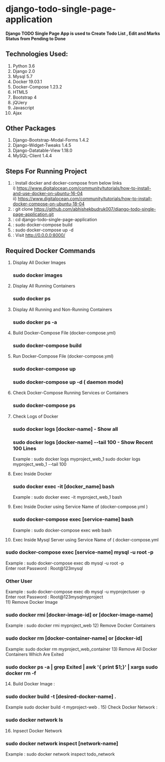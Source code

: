 # django-todo-single-page-application
 #### Django TODO Single Page App is used to Create Todo List , Edit and Marks Status from Pending to Done


## Technologies Used: 
1) Python 3.6
2) Django 2.0
3) Mysql 5.7
4) Docker 19.03.1
5) Docker-Compose 1.23.2
6) HTML5
7) Bootstrap 4
8) jQUery
9) Javascript
10) Ajax
  
## Other Packages  
1) Django-Bootstrap-Modal-Forms 1.4.2
2) Django-Widget-Tweaks 1.4.5
3) Django-Datatable-View 1.18.0
3) MySQL-Client 1.4.4
  
  
## Steps For Running Project
1) : Install docker and docker-compose from below links   
    i) https://www.digitalocean.com/community/tutorials/how-to-install-and-use-docker-on-ubuntu-16-04  
    ii) https://www.digitalocean.com/community/tutorials/how-to-install-docker-compose-on-ubuntu-18-04  
2) : git clone https://github.com/abhishekbudruk007/django-todo-single-page-application.git  
3) : cd django-todo-single-page-application
4) : sudo docker-compose build
5) : sudo docker-compose up -d
6) : Visit http://0.0.0.0:8000/
  
  
## Required Docker Commands

  1) Display All Docker Images 
      ### sudo docker images 
  2) Display All Running Containers
      ### sudo docker ps 
  3) Display All Running and Non-Running Containers
      ### sudo docker ps -a
  4) Build Docker-Compose File (docker-compose.yml)
      ### sudo docker-compose build
  5) Run Docker-Compose File (docker-compose.yml)
      ### sudo docker-compose up
      ### sudo docker-compose up -d ( daemon mode)
  6) Check Docker-Compose Running Services or Containers
      ### sudo docker-compose ps 
  7) Check Logs of Docker
      ### sudo docker logs [docker-name]               - Show all 
      ### sudo docker logs [docker-name] --tail 100    - Show Recent 100 Lines
      Example : sudo docker logs myproject_web_1 
                sudo docker logs myproject_web_1 --tail 100
  8) Exec Inside Docker 
      ### sudo docker exec -it [docker_name] bash
      Example : sudo docker exec -it myproject_web_1 bash
  
  9) Exec Inside Docker using Service Name of (docker-compose.yml )
     ### sudo docker-compose exec [service-name] bash
     Example : sudo docker-compose exec web bash
  10) Exec Inside Mysql Server using Service Name of ( docker-compose.yml  
   ### sudo docker-compose exec [service-name] mysql -u root -p  
   Example : sudo docker-compose exec db mysql -u root -p  
   Enter root Password : Root@123mysql  
   ### Other User  
   Example : sudo docker-compose exec db mysql -u myprojectuser -p  
   Enter root Password : Root@123mysqlmyproject  
  11) Remove Docker Image
   ### sudo docker rmi [docker-image-id] or [docker-image-name]
   Example : sudo docker rmi myproject_web
  12) Remove Docker Containers
   ### sudo docker rm [docker-container-name] or [docker-id]
   Example: sudo docker rm myproject_web_container
  13) Remove All Docker Containers Which Are Exited
   ### sudo docker ps -a | grep Exited | awk '{ print $1;}' | xargs sudo docker rm -f
  14) Build Docker Image :
   ### sudo docker build -t [desired-docker-name] .
   Example sudo docker build -t myproject-web .
  15) Check Docker Network :
   ### sudo docker network ls 
  16) Inpsect Docker Network
   ### sudo docker network inspect [network-name]
   Example : sudo docker network inspect todo_network
  
     
     
